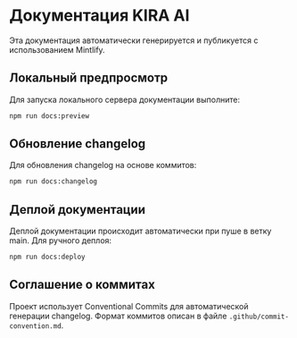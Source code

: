 
# Документация KIRA AI

Эта документация автоматически генерируется и публикуется с использованием Mintlify.

## Локальный предпросмотр

Для запуска локального сервера документации выполните:

```bash
npm run docs:preview
```

## Обновление changelog

Для обновления changelog на основе коммитов:

```bash
npm run docs:changelog
```

## Деплой документации

Деплой документации происходит автоматически при пуше в ветку main.
Для ручного деплоя:

```bash
npm run docs:deploy
```

## Соглашение о коммитах

Проект использует Conventional Commits для автоматической генерации changelog.
Формат коммитов описан в файле `.github/commit-convention.md`.
